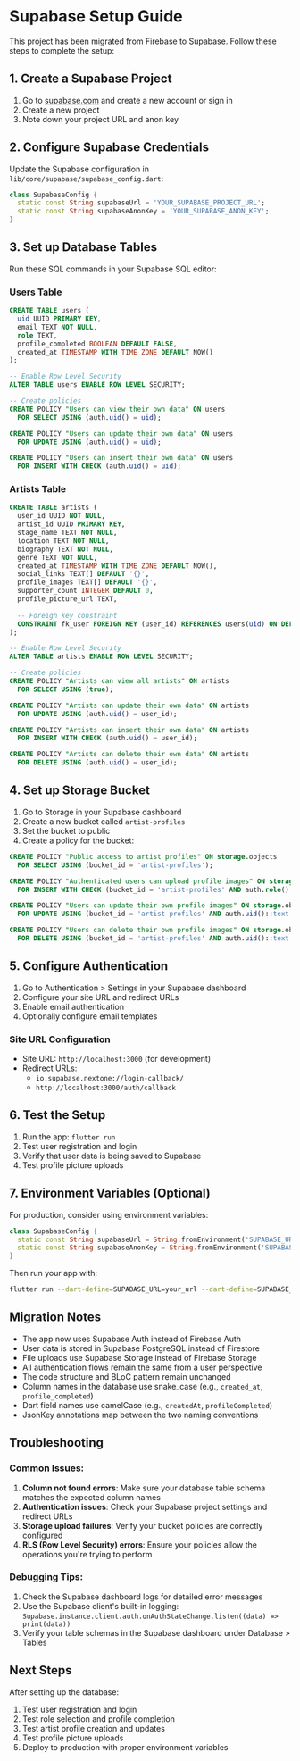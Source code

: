 # Supabase Setup Guide

This project has been migrated from Firebase to Supabase. Follow these steps to complete the setup:

## 1. Create a Supabase Project

1. Go to [supabase.com](https://supabase.com) and create a new account or sign in
2. Create a new project
3. Note down your project URL and anon key

## 2. Configure Supabase Credentials

Update the Supabase configuration in `lib/core/supabase/supabase_config.dart`:

```dart
class SupabaseConfig {
  static const String supabaseUrl = 'YOUR_SUPABASE_PROJECT_URL';
  static const String supabaseAnonKey = 'YOUR_SUPABASE_ANON_KEY';
}
```

## 3. Set up Database Tables

Run these SQL commands in your Supabase SQL editor:

### Users Table
```sql
CREATE TABLE users (
  uid UUID PRIMARY KEY,
  email TEXT NOT NULL,
  role TEXT,
  profile_completed BOOLEAN DEFAULT FALSE,
  created_at TIMESTAMP WITH TIME ZONE DEFAULT NOW()
);

-- Enable Row Level Security
ALTER TABLE users ENABLE ROW LEVEL SECURITY;

-- Create policies
CREATE POLICY "Users can view their own data" ON users
  FOR SELECT USING (auth.uid() = uid);

CREATE POLICY "Users can update their own data" ON users
  FOR UPDATE USING (auth.uid() = uid);

CREATE POLICY "Users can insert their own data" ON users
  FOR INSERT WITH CHECK (auth.uid() = uid);
```

### Artists Table
```sql
CREATE TABLE artists (
  user_id UUID NOT NULL,
  artist_id UUID PRIMARY KEY,
  stage_name TEXT NOT NULL,
  location TEXT NOT NULL,
  biography TEXT NOT NULL,
  genre TEXT NOT NULL,
  created_at TIMESTAMP WITH TIME ZONE DEFAULT NOW(),
  social_links TEXT[] DEFAULT '{}',
  profile_images TEXT[] DEFAULT '{}',
  supporter_count INTEGER DEFAULT 0,
  profile_picture_url TEXT,
  
  -- Foreign key constraint
  CONSTRAINT fk_user FOREIGN KEY (user_id) REFERENCES users(uid) ON DELETE CASCADE
);

-- Enable Row Level Security
ALTER TABLE artists ENABLE ROW LEVEL SECURITY;

-- Create policies
CREATE POLICY "Artists can view all artists" ON artists
  FOR SELECT USING (true);

CREATE POLICY "Artists can update their own data" ON artists
  FOR UPDATE USING (auth.uid() = user_id);

CREATE POLICY "Artists can insert their own data" ON artists
  FOR INSERT WITH CHECK (auth.uid() = user_id);

CREATE POLICY "Artists can delete their own data" ON artists
  FOR DELETE USING (auth.uid() = user_id);
```

## 4. Set up Storage Bucket

1. Go to Storage in your Supabase dashboard
2. Create a new bucket called `artist-profiles`
3. Set the bucket to public
4. Create a policy for the bucket:

```sql
CREATE POLICY "Public access to artist profiles" ON storage.objects
  FOR SELECT USING (bucket_id = 'artist-profiles');

CREATE POLICY "Authenticated users can upload profile images" ON storage.objects
  FOR INSERT WITH CHECK (bucket_id = 'artist-profiles' AND auth.role() = 'authenticated');

CREATE POLICY "Users can update their own profile images" ON storage.objects
  FOR UPDATE USING (bucket_id = 'artist-profiles' AND auth.uid()::text = (storage.foldername(name))[1]);

CREATE POLICY "Users can delete their own profile images" ON storage.objects
  FOR DELETE USING (bucket_id = 'artist-profiles' AND auth.uid()::text = (storage.foldername(name))[1]);
```

## 5. Configure Authentication

1. Go to Authentication > Settings in your Supabase dashboard
2. Configure your site URL and redirect URLs
3. Enable email authentication
4. Optionally configure email templates

### Site URL Configuration
- Site URL: `http://localhost:3000` (for development)
- Redirect URLs: 
  - `io.supabase.nextone://login-callback/`
  - `http://localhost:3000/auth/callback`

## 6. Test the Setup

1. Run the app: `flutter run`
2. Test user registration and login
3. Verify that user data is being saved to Supabase
4. Test profile picture uploads

## 7. Environment Variables (Optional)

For production, consider using environment variables:

```dart
class SupabaseConfig {
  static const String supabaseUrl = String.fromEnvironment('SUPABASE_URL');
  static const String supabaseAnonKey = String.fromEnvironment('SUPABASE_ANON_KEY');
}
```

Then run your app with:
```bash
flutter run --dart-define=SUPABASE_URL=your_url --dart-define=SUPABASE_ANON_KEY=your_key
```

## Migration Notes

- The app now uses Supabase Auth instead of Firebase Auth
- User data is stored in Supabase PostgreSQL instead of Firestore
- File uploads use Supabase Storage instead of Firebase Storage
- All authentication flows remain the same from a user perspective
- The code structure and BLoC pattern remain unchanged
- Column names in the database use snake_case (e.g., `created_at`, `profile_completed`)
- Dart field names use camelCase (e.g., `createdAt`, `profileCompleted`)
- JsonKey annotations map between the two naming conventions

## Troubleshooting

### Common Issues:

1. **Column not found errors**: Make sure your database table schema matches the expected column names
2. **Authentication issues**: Check your Supabase project settings and redirect URLs
3. **Storage upload failures**: Verify your bucket policies are correctly configured
4. **RLS (Row Level Security) errors**: Ensure your policies allow the operations you're trying to perform

### Debugging Tips:

1. Check the Supabase dashboard logs for detailed error messages
2. Use the Supabase client's built-in logging: `Supabase.instance.client.auth.onAuthStateChange.listen((data) => print(data))`
3. Verify your table schemas in the Supabase dashboard under Database > Tables

## Next Steps

After setting up the database:
1. Test user registration and login
2. Test role selection and profile completion
3. Test artist profile creation and updates
4. Test profile picture uploads
5. Deploy to production with proper environment variables 
